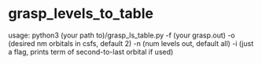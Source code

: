 # grasp_levels_to_table
usage: python3 (your path to)/grasp_ls_table.py -f (your grasp.out) -o (desired nm orbitals in csfs, default 2) -n (num levels out, default all) -i (just a flag, prints term of second-to-last orbital if used)
